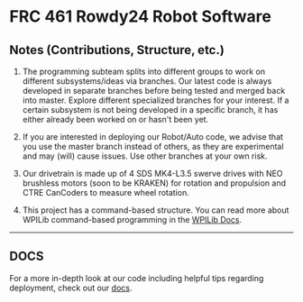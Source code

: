 # FRC 461 Rowdy24 Robot Software

## Notes (Contributions, Structure, etc.)

  1. The programming subteam splits into different groups to work on different subsystems/ideas via branches. Our latest code is always developed in separate branches before being
  tested and merged back into master. Explore different specialized branches for your interest. If a certain subsystem is not being developed in a specific branch, it has either already been worked on or hasn't been yet.

  2. If you are interested in deploying our Robot/Auto code, we advise that you use the master branch instead of others, as they are experimental and may (will) cause issues. Use other branches at your own risk.
  
  3. Our drivetrain is made up of 4 SDS MK4-L3.5 swerve drives with NEO brushless motors (soon to be KRAKEN) for rotation and propulsion and CTRE CanCoders to measure wheel rotation.
  
  4. This project has a command-based structure. You can read more about WPILib command-based programming in the [WPILib Docs](https://docs.wpilib.org/en/stable/docs/software/commandbased/index.html).

<hr>

## DOCS

  For a more in-depth look at our code including helpful tips regarding deployment, check out our [docs](doc/README.md).